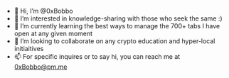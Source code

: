 - 👋 Hi, I’m @0xBobbo
- 👀 I’m interested in knowledge-sharing with those who seek the same :)  
- 🌱 I’m currently learning the best ways to manage the 700+ tabs I have open at any given moment
- 💞️ I’m looking to collaborate on any crypto education and hyper-local initiaitives 
- 📫 For specific inquires or to say hi, you can reach me at 0xBobbo@pm.me

<!---
0xBobbo/0xBobbo is a ✨ special ✨ repository because its `README.md` (this file) appears on your GitHub profile.
You can click the Preview link to take a look at your changes.
--->
